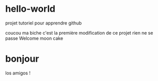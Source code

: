 # hello-world
projet tutoriel pour apprendre github



coucou ma biche c'est la première modification de ce projet
rien ne se passe
Welcome moon cake

# bonjour

los amigos !